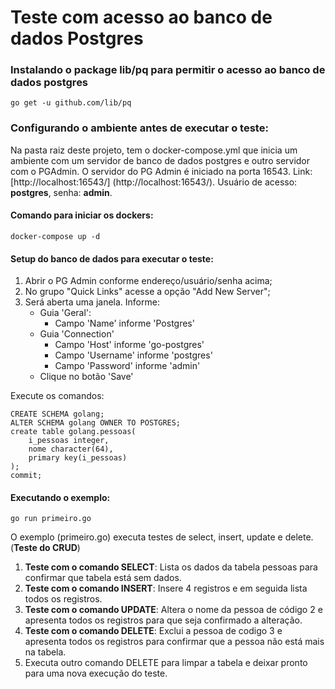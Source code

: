 # Teste com acesso ao banco de dados Postgres

### Instalando o package lib/pq para permitir o acesso ao banco de dados postgres
```
go get -u github.com/lib/pq
```

### Configurando o ambiente antes de executar o teste:

Na pasta raiz deste projeto, tem o docker-compose.yml que inicia um ambiente com um servidor de banco de dados postgres e outro servidor com o PGAdmin.
O servidor do PG Admin é iniciado na porta 16543. Link: [http://localhost:16543/] (http://localhost:16543/). Usuário de acesso: **postgres**, senha: **admin**.

#### Comando para iniciar os dockers:
```
docker-compose up -d
```

#### Setup do banco de dados para executar o teste:
1. Abrir o PG Admin conforme endereço/usuário/senha acima;
2. No grupo "Quick Links" acesse a opção "Add New Server";
3. Será aberta uma janela. Informe:
    - Guia 'Geral':
        - Campo 'Name' informe 'Postgres'
    - Guia 'Connection'
        - Campo 'Host' informe 'go-postgres'
        - Campo 'Username' informe 'postgres'
        - Campo 'Password' informe 'admin'
    - Clique no botão 'Save'

Execute os comandos:
```
CREATE SCHEMA golang;
ALTER SCHEMA golang OWNER TO POSTGRES;
create table golang.pessoas(
	i_pessoas integer,
	nome character(64),
	primary key(i_pessoas)
);
commit;
```

#### Executando o exemplo:
```
go run primeiro.go
```
O exemplo (primeiro.go) executa testes de select, insert, update e delete. (**Teste do CRUD**)
1. **Teste com o comando SELECT**: Lista os dados da tabela pessoas para confirmar que tabela está sem dados.
2. **Teste com o comando INSERT**: Insere 4 registros e em seguida lista todos os registros.
3. **Teste com o comando UPDATE**: Altera o nome da pessoa de código 2 e apresenta todos os registros para que seja confirmado a alteração.
4. **Teste com o comando DELETE**: Exclui a pessoa de codigo 3 e apresenta todos os registros para confirmar que a pessoa não está mais na tabela.
5. Executa outro comando DELETE para limpar a tabela e deixar pronto para uma nova execução do teste.